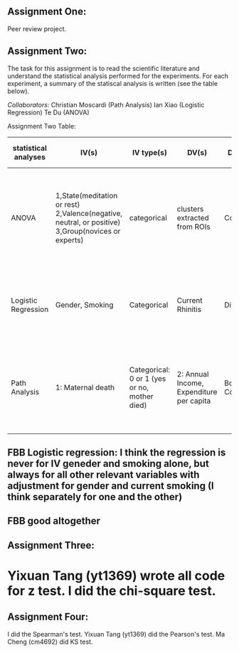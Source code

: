 
## Assignment One:

Peer review project.

## Assignment Two:

The task for this assignment is to read the scientific literature and understand the statistical analysis performed for the experiments. For each experiment, a summary of the statiscal analysis is written (see the table below). 

*Collaborators:* 
Christian Moscardi (Path Analysis)
Ian Xiao (Logistic Regression)
Te Du (ANOVA)


Assignment Two Table:

statistical analyses | IV(s) | IV type(s) | DV(s) | DV type(s) | Control Var | Control Var type | Question to be answered | H0  | alpha | Link
-------|--------|------------|-------|-------------|-------|------------|-----|-----| ---- | ----
| ANOVA | 1,State(meditation or rest) 2,Valence(negative, neutral, or positive) 3,Group(novices or experts)| categorical | clusters extracted from ROIs | Continuous | NA | NA | whether the brain activities levels are different signficantly across the State, Valence and Group | the brain activities level (the clusters volumes) are the same with varying State, Valence, and Group | 0.05| http://journals.plos.org/plosone/article?id=10.1371/journal.pone.0001897|
|Logistic Regression | Gender, Smoking| Categorical | Current Rhinitis | Dichotomous | Not Applicatble to Logistic Regression | N.A. | Do gender and smoking have an impact on rhinitis infection? | there is no correlation between current rhinitis, gender, and smoking | 0.05 | http://journals.plos.org/plosone/article?id=10.1371/journal.pone.0094731#pone-0094731-t006|
|Path Analysis|1: Maternal death|Categorical: 0 or 1 (yes or no, mother died)|2: Annual Income, Expenditure per capita|Both Continuous|Control for mother's age, baseline income, baseline expenditure (source: fig. 4)|Age: ordinal. Baselines: continuous.|Does maternal death increase poverty? (source: conclusion)|Maternal death has no or positive increase on income and expenditure over a 12-month timespan.|10%, 5%, and 1% examined (see fig. 5), but nothing set in advance|[link](http://journals.plos.org/plosone/article?id=10.1371/journal.pone.0134756)|

## FBB Logistic regression: I think the regression is never for IV geneder and smoking alone, but always for all other relevant variables with adjustment for gender and current smoking (I think separately for one and the other)

## FBB good altogether

## Assignment Three:

Yixuan Tang (yt1369) wrote all code for z test. I did the chi-square test.
=======

## Assignment Four:

I did the Spearman's test. Yixuan Tang (yt1369) did the Pearson's test. Ma Cheng (cm4692) did KS test.
